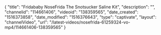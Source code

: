 {
    "title": "Fridababy NoseFrida The Snotsucker Saline Kit",
    "description": "",
    "channelid": "114661406",
    "videoid": "138359565",
    "date_created": "1516373858",
    "date_modified": "1516376643",
    "type": "captivate",
    "layout": "channelVideo",
    "url": "\/latest-videos\/nosefrida-61259324-vo-mp4\/114661406-138359565"
}